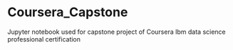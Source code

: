 # Coursera_Capstone
Jupyter notebook used for capstone project of Coursera Ibm data science professional certification
